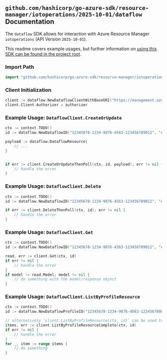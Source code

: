 
## `github.com/hashicorp/go-azure-sdk/resource-manager/iotoperations/2025-10-01/dataflow` Documentation

The `dataflow` SDK allows for interaction with Azure Resource Manager `iotoperations` (API Version `2025-10-01`).

This readme covers example usages, but further information on [using this SDK can be found in the project root](https://github.com/hashicorp/go-azure-sdk/tree/main/docs).

### Import Path

```go
import "github.com/hashicorp/go-azure-sdk/resource-manager/iotoperations/2025-10-01/dataflow"
```


### Client Initialization

```go
client := dataflow.NewDataflowClientWithBaseURI("https://management.azure.com")
client.Client.Authorizer = authorizer
```


### Example Usage: `DataflowClient.CreateOrUpdate`

```go
ctx := context.TODO()
id := dataflow.NewDataflowID("12345678-1234-9876-4563-123456789012", "example-resource-group", "instanceName", "dataflowProfileName", "dataflowName")

payload := dataflow.DataflowResource{
	// ...
}


if err := client.CreateOrUpdateThenPoll(ctx, id, payload); err != nil {
	// handle the error
}
```


### Example Usage: `DataflowClient.Delete`

```go
ctx := context.TODO()
id := dataflow.NewDataflowID("12345678-1234-9876-4563-123456789012", "example-resource-group", "instanceName", "dataflowProfileName", "dataflowName")

if err := client.DeleteThenPoll(ctx, id); err != nil {
	// handle the error
}
```


### Example Usage: `DataflowClient.Get`

```go
ctx := context.TODO()
id := dataflow.NewDataflowID("12345678-1234-9876-4563-123456789012", "example-resource-group", "instanceName", "dataflowProfileName", "dataflowName")

read, err := client.Get(ctx, id)
if err != nil {
	// handle the error
}
if model := read.Model; model != nil {
	// do something with the model/response object
}
```


### Example Usage: `DataflowClient.ListByProfileResource`

```go
ctx := context.TODO()
id := dataflow.NewDataflowProfileID("12345678-1234-9876-4563-123456789012", "example-resource-group", "instanceName", "dataflowProfileName")

// alternatively `client.ListByProfileResource(ctx, id)` can be used to do batched pagination
items, err := client.ListByProfileResourceComplete(ctx, id)
if err != nil {
	// handle the error
}
for _, item := range items {
	// do something
}
```
